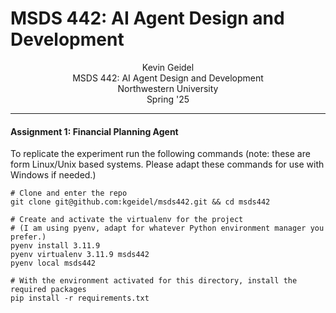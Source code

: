 # MSDS 442: AI Agent Design and Development

<div align=center>
Kevin Geidel <br>
MSDS 442: AI Agent Design and Development<br>
Northwestern University<br>
Spring '25
</div>
<hr>

#### Assignment 1: Financial Planning Agent

To replicate the experiment run the following commands (note: these are form Linux/Unix based systems. Please adapt these commands for use with Windows if needed.)

```shell
# Clone and enter the repo
git clone git@github.com:kgeidel/msds442.git && cd msds442

# Create and activate the virtualenv for the project 
# (I am using pyenv, adapt for whatever Python environment manager you prefer.)
pyenv install 3.11.9
pyenv virtualenv 3.11.9 msds442
pyenv local msds442

# With the environment activated for this directory, install the required packages
pip install -r requirements.txt
```